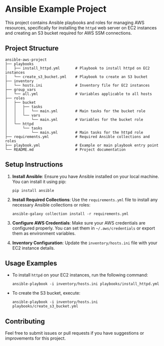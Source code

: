 # Ansible Example Project

This project contains Ansible playbooks and roles for managing AWS resources, specifically for installing the `httpd` web server on EC2 instances and creating an S3 bucket required for AWS SSM connections.

## Project Structure

```
ansible-aws-project
├── playbooks
│   ├── install_httpd.yml       # Playbook to install httpd on EC2 instances
│   └── create_s3_bucket.yml    # Playbook to create an S3 bucket
├── inventory
│   └── hosts.ini               # Inventory file for EC2 instances
├── group_vars
│   └── all.yml                 # Variables applicable to all hosts
├── roles
│   ├── bucket
│   │   ├── tasks
│   │   │   └── main.yml        # Main tasks for the bucket role
│   │   └── vars
│   │       └── main.yml        # Variables for the bucket role
│   └── httpd
│       └── tasks
│           └── main.yml        # Main tasks for the httpd role
├── requirements.yml            # Required Ansible collections and roles
├── playbook.yml                # Example or main playbook entry point
└── README.md                   # Project documentation
```

## Setup Instructions

1. **Install Ansible**: Ensure you have Ansible installed on your local machine. You can install it using pip:

   ```
   pip install ansible
   ```

2. **Install Required Collections**: Use the `requirements.yml` file to install any necessary Ansible collections or roles:

   ```
   ansible-galaxy collection install -r requirements.yml
   ```

3. **Configure AWS Credentials**: Make sure your AWS credentials are configured properly. You can set them in `~/.aws/credentials` or export them as environment variables.

4. **Inventory Configuration**: Update the `inventory/hosts.ini` file with your EC2 instance details.

## Usage Examples

- To install `httpd` on your EC2 instances, run the following command:

  ```
  ansible-playbook -i inventory/hosts.ini playbooks/install_httpd.yml
  ```

- To create the S3 bucket, execute:

  ```
  ansible-playbook -i inventory/hosts.ini playbooks/create_s3_bucket.yml
  ```

## Contributing

Feel free to submit issues or pull requests if you have suggestions or improvements for this project.